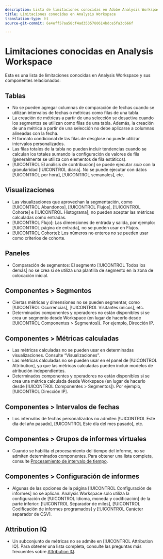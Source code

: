 ```yaml
---
description: Lista de limitaciones conocidas en Adobe Analysis Workspace y componentes relacionados
title: Limitaciones conocidas en Analysis Workspace
translation-type: ht
source-git-commit: 6e4eff57aa58cf4ad3535780614bdce5fa3c666f

---
```



# Limitaciones conocidas en Analysis Workspace

Esta es una lista de limitaciones conocidas en Analysis Workspace y sus componentes relacionados:

## Tablas

* No se pueden agregar columnas de comparación de fechas cuando se utilizan intervalos de fechas o métricas como filas de una tabla.
* La creación de métricas a partir de una selección se desactiva cuando los segmentos se utilizan como filas de una tabla. Además, la creación de una métrica a partir de una selección no debe aplicarse a columnas alineadas con la fecha.
* El formato condicional de las filas de desglose no puede utilizar intervalos personalizados.
* Las filas totales de la tabla no pueden incluir tendencias cuando se calculan los totales sumando la configuración de valores de fila (generalmente se utiliza con elementos de fila estáticos).
* [!UICONTROL El análisis de contribución] se puede ejecutar _solo_ con la granularidad [!UICONTROL diaria]. No se puede ejecutar con datos [!UICONTROL por hora], [!UICONTROL semanales], etc.

## Visualizaciones

* Las visualizaciones que aprovechan la segmentación, como [!UICONTROL Abandonos], [!UICONTROL Flujos], [!UICONTROL Cohorte] e [!UICONTROL Histograma], no pueden aceptar las métricas calculadas como entradas.
* [!UICONTROL Flujo]: Las dimensiones de entrada y salida, por ejemplo: [!UICONTROL página de entrada], no se pueden usar en Flujos.
* [!UICONTROL Cohorte]: Los números no enteros no se pueden usar como criterios de cohorte.

## Paneles

* Comparación de segmentos: El segmento [!UICONTROL Todos los demás] no se crea si se utiliza una plantilla de segmento en la zona de colocación inicial.

## Componentes > Segmentos

* Ciertas métricas y dimensiones no se pueden segmentar, como [!UICONTROL Ocurrencias], [!UICONTROL Visitantes únicos], etc.
* Determinados componentes y operadores no están disponibles si se crea un segmento desde Workspace (en lugar de hacerlo desde [!UICONTROL Componentes > Segmentos]). Por ejemplo, Dirección IP.

## Componentes > Métricas calculadas

* Las métricas calculadas no se pueden usar en determinadas visualizaciones. Consulte “Visualizaciones”.
* Las métricas calculadas no se pueden usar en el panel de [!UICONTROL Attribution], ya que las métricas calculadas pueden incluir modelos de atribución independientes.
* Determinados componentes y operadores no están disponibles si se crea una métrica calculada desde Workspace (en lugar de hacerlo desde [!UICONTROL Componentes > Segmentos]). Por ejemplo, [!UICONTROL Dirección IP].

## Componentes > Intervalos de fechas

* Los intervalos de fechas personalizados no admiten [!UICONTROL Este día del año pasado], [!UICONTROL Este día del mes pasado], etc.

## Componentes > Grupos de informes virtuales

* Cuando se habilita el procesamiento del tiempo del informe, no se admiten determinados componentes. Para obtener una lista completa, consulte [Procesamiento de intervalo de tiempo](/help/components/vrs/vrs-report-time-processing.md).

## Componentes > Configuración de informes

* Algunas de las opciones de la página [!UICONTROL Configuración de informes] no se aplican. Analysis Workspace solo utiliza la configuración de [!UICONTROL Idioma, moneda y codificación] de la parte inferior: [!UICONTROL Separador de miles], [!UICONTROL Codificación de informes programados] y [!UICONTROL Carácter separador de CSV].

## Attribution IQ

* Un subconjunto de métricas no se admite en [!UICONTROL Attribution IQ]. Para obtener una lista completa, consulte las preguntas más frecuentes sobre [Attribution IQ](/help/analyze/analysis-workspace/attribution-iq/attribution-faq.md).
